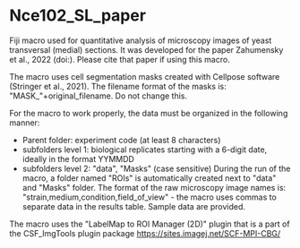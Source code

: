 # Nce102_SL_paper
Fiji macro used for quantitative analysis of microscopy images of yeast transversal (medial) sections. It was developed for the paper Zahumensky et al., 2022 (doi:). Please cite that paper if using this macro.

The macro uses cell segmentation masks created with Cellpose software (Stringer et al., 2021). The filename format of the masks is: "MASK_"+original_filename. Do not change this.

For the macro to work properly, the data must be organized in the following manner:
- Parent folder: experiment code (at least 8 characters)
- subfolders level 1: biological replicates starting with a 6-digit date, ideally in the format YYMMDD
- subfolders level 2: "data", "Masks" (case sensitive)
During the run of the macro, a folder named "ROIs" is automatically created next to "data" and "Masks" folder.
The format of the raw microscopy image names is: "strain,medium,condition,field_of_view" - the macro uses commas to separate data in the results table.
Sample data are provided.

The macro uses the "LabelMap to ROI Manager (2D)" plugin that is a part of the CSF_ImgTools plugin package https://sites.imagej.net/SCF-MPI-CBG/
